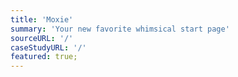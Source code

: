 ```yaml
---
title: 'Moxie'
summary: 'Your new favorite whimsical start page'
sourceURL: '/'
caseStudyURL: '/'
featured: true;
---
```

